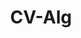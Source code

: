 ---
layout: list
title: CV-Alg
slug: CV-Alg
sitemap: false

description: >
  Computer vision algorithms and techniques
---